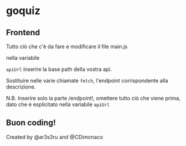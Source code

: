# goquiz


## Frontend

Tutto ciò che c'è da fare e modificare il file main.js

nella variabile

`apiUrl` inserire la base path della vostra api.

Sostituire nelle varie chiamate `fetch`, l'endpoint corrispondente alla descrizione.

N.B. Inserire solo la parte /endpoint!, omettere tutto ciò che viene prima, dato che è esplicitato nella variabile `apiUrl`

Buon coding!
---

Created by @ar3s3ru and @CDimonaco
